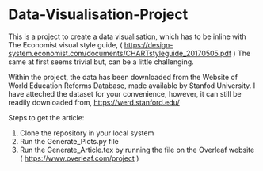 # Data-Visualisation-Project

This is a project to create a data visualisation, which has to be inline with The Economist visual style guide, ( https://design-system.economist.com/documents/CHARTstyleguide_20170505.pdf )
The same at first seems trivial but, can be a little challenging.

Within the project, the data has been downloaded from the Website of World Education Reforms Database, made available by Stanfod University.
I have atteched the dataset for your convenience, however, it can still be readily downloaded from, https://werd.stanford.edu/


Steps to get the article:

1. Clone the repository in your local system
2. Run the Generate_Plots.py file
3. Run the Generate_Article.tex by running the file on the Overleaf website ( https://www.overleaf.com/project )
